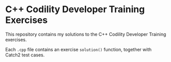 # C++ Codility Developer Training Exercises

This repository contains my solutions to the C++ Codility Developer Training exercises.

Each ```.cpp``` file contains an exercise ```solution()``` function, together with Catch2 test cases.
